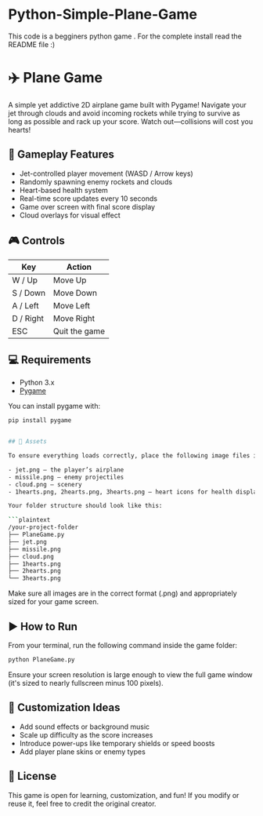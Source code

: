 # Python-Simple-Plane-Game
This code is a begginers python game . For the complete install read the README file :)

# ✈️ Plane Game

A simple yet addictive 2D airplane game built with Pygame! Navigate your jet through clouds and avoid incoming rockets while trying to survive as long as possible and rack up your score. Watch out—collisions will cost you hearts!

## 🚀 Gameplay Features

- Jet-controlled player movement (WASD / Arrow keys)
- Randomly spawning enemy rockets and clouds
- Heart-based health system
- Real-time score updates every 10 seconds
- Game over screen with final score display
- Cloud overlays for visual effect

## 🎮 Controls

| Key         | Action                |
|-------------|------------------------|
| W / Up      | Move Up               |
| S / Down    | Move Down             |
| A / Left    | Move Left             |
| D / Right   | Move Right            |
| ESC         | Quit the game         |

## 💻 Requirements

- Python 3.x
- [Pygame](https://www.pygame.org/)

You can install pygame with:

```bash
pip install pygame


## 📂 Assets

To ensure everything loads correctly, place the following image files in the **same directory** as your `PlaneGame.py` file (i.e., the root of your project folder):

- jet.png — the player’s airplane  
- missile.png — enemy projectiles  
- cloud.png — scenery  
- 1hearts.png, 2hearts.png, 3hearts.png — heart icons for health display  

Your folder structure should look like this:

```plaintext
/your-project-folder
├── PlaneGame.py
├── jet.png
├── missile.png
├── cloud.png
├── 1hearts.png
├── 2hearts.png
└── 3hearts.png
```

Make sure all images are in the correct format (.png) and appropriately sized for your game screen.

## ▶️ How to Run

From your terminal, run the following command inside the game folder:  
```bash
python PlaneGame.py
```

Ensure your screen resolution is large enough to view the full game window (it's sized to nearly fullscreen minus 100 pixels).

## 🧠 Customization Ideas

- Add sound effects or background music  
- Scale up difficulty as the score increases  
- Introduce power-ups like temporary shields or speed boosts  
- Add player plane skins or enemy types  

## 📃 License

This game is open for learning, customization, and fun! If you modify or reuse it, feel free to credit the original creator. 
